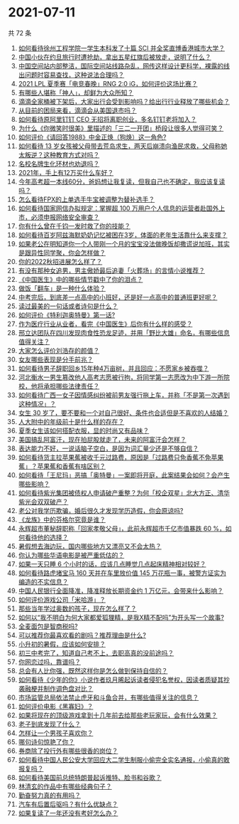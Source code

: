 # 2021-07-11

共 72 条

<!-- BEGIN -->
<!-- 最后更新时间 Sun Jul 11 2021 09:50:51 GMT+0800 (China Standard Time) -->

1. [如何看待徐州工程学院一学生本科发了十篇 SCI
   并全奖直博香港城市大学？](https://www.zhihu.com/question/470726101)
2. [中国小伙在约旦旅行时遭抢劫，拿出五星红旗后被放走，说明了什么？](https://www.zhihu.com/question/471187170)
3. [中国空间站内部整洁，国际空间站线路杂乱，网传这样设计更科学，裸露的线出问题时容易查找，这种说法合理吗？](https://www.zhihu.com/question/471342963)
4. [2021 LPL 夏季赛「电竞春晚」RNG 2:0
   iG，如何评价这场比赛？](https://www.zhihu.com/question/471400409)
5. [有哪些人堪称「神人」，却鲜为大众所知？](https://www.zhihu.com/question/39408533)
6. [滴滴全家桶被下架后，大家出行会受到影响吗？给出行行业释放了哪些机会？](https://www.zhihu.com/question/471243027)
7. [从目前的困局来看，滴滴会从美国退市吗？](https://www.zhihu.com/question/470069077)
8. [如何看待原阿里钉钉 CEO 无招将离职创业，多名钉钉老将加入？](https://www.zhihu.com/question/471179922)
9. [为什么《你微笑时很美》里描述的「三二一开团」桥段让很多人觉得可笑？](https://www.zhihu.com/question/469079924)
10. [如何评价《请回答1988》中金正焕（狗焕）这一角色?](https://www.zhihu.com/question/41217427)
11. [如何看待 13
    岁女孩被父母带去荒岛求生，两天后崩溃向渔民求救，父母称她太叛逆？这种教育方式对吗？](https://www.zhihu.com/question/471233105)
12. [名校名牌生化环材也劝退吗？](https://www.zhihu.com/question/401708377)
13. [2021年，手上有12万买什么车好？](https://www.zhihu.com/question/453534204)
14. [今年高考超一本线60分，爸妈想让我复读，但我自己也不确定，我应该复读吗？](https://www.zhihu.com/question/470979430)
15. [怎么看待FPX的上单选手牛宝被调整为替补选手？](https://www.zhihu.com/question/471058719)
16. [如何看待国家网信办拟规定：掌握超 100
    万用户个人信息的运营者赴国外上市，必须申报网络安全审查？](https://www.zhihu.com/question/471329744)
17. [你有什么曾在千钧一发时救了你的技能？](https://www.zhihu.com/question/60715942)
18. [如何看待百岁阿兹海默奶奶记忆被困在3岁，体面的老年生活靠什么来支撑？](https://www.zhihu.com/question/471164232)
19. [如果老公在明知道你一个人带刚一个月的宝宝没法做晚饭却撒谎说加班，其实是跟异性同学聚，你会怎样做？](https://www.zhihu.com/question/470868422)
20. [你的2022秋招进展怎么样了？](https://www.zhihu.com/question/351714717)
21. [有没有那种女追男，男主傲娇最后追妻「火葬场」的言情小说推荐？](https://www.zhihu.com/question/319718396)
22. [《中国医生》中的哪些情节戳中了你的泪点？](https://www.zhihu.com/question/469045633)
23. [做饭「翻车」是一种什么体验？](https://www.zhihu.com/question/470377393)
24. [中考完后，到底差一点高中的小班好，还是好一点高中的普通班更好呢？](https://www.zhihu.com/question/469575580)
25. [读过最美的一句话或者诗句是什么？](https://www.zhihu.com/question/455795683)
26. [如何评价《特利迦奥特曼》第一话?](https://www.zhihu.com/question/471283489)
27. [作为医疗行业从业者，看完《中国医生》后你有什么样的感受？](https://www.zhihu.com/question/470653790)
28. [邢立达团队在四川发现肉食性恐龙足迹，并用「野比大雄」命名，有哪些信息值得关注？](https://www.zhihu.com/question/470470078)
29. [大家怎么评价刘浩存的颜值？](https://www.zhihu.com/question/415082238)
30. [女友哪些表现是分手前兆？](https://www.zhihu.com/question/22048640)
31. [如何看待男子辞职回乡15年种4万亩树，并且回应：不愿家乡被吞噬？](https://www.zhihu.com/question/471104371)
32. [河北衡水一男生篡改他人高考志愿被行拘，将同学第一志愿改为中下游一所院校，他将承担哪些法律责任？](https://www.zhihu.com/question/471217744)
33. [如何看待广西一女子因情感纠纷被前男友强行拖上车，并称「不是第一次遇到这种情况」？](https://www.zhihu.com/question/471250926)
34. [女生 30
    岁了，要不要和一个对自己很好、条件也合适但是不喜欢的人结婚？](https://www.zhihu.com/question/463821091)
35. [人大附中的年级前十是什么样的存在？](https://www.zhihu.com/question/322801940)
36. [夏季女生该如何搭配衣服，显的时尚又有品味？](https://www.zhihu.com/question/23828047)
37. [美国搞乱阿富汗，现在拍屁股就走了，未来的阿富汗会怎样？](https://www.zhihu.com/question/470254637)
38. [表达能力不好，一说话脑子空白，是因为词汇量少还是不够自信？](https://www.zhihu.com/question/442551957)
39. [如何看待货主拉苹果蕉被收千元过路费，原因是「过路费只免香蕉不免苹果蕉」？苹果蕉和香蕉有啥区别？](https://www.zhihu.com/question/471137088)
40. [如何看待「王尼玛」恶搞「奥特曼」一案即将开庭，此案结果会如何？会产生哪些影响？](https://www.zhihu.com/question/471109088)
41. [如何看待紫光集团被债权人申请破产重整？为何「校企双星」北大方正、清华紫光会双双破产？](https://www.zhihu.com/question/471196965)
42. [老公对我学历欺骗，婚后很久才发现学历造假，你会原谅吗?](https://www.zhihu.com/question/347657075)
43. [《龙族》中的芬格尔究竟是谁？](https://www.zhihu.com/question/376618363)
44. [永辉超市董秘辞职称「回家孝敬父母」，此前永辉超市千亿市值暴跌 60
    %，如何看待他的选择？](https://www.zhihu.com/question/470636516)
45. [暑假想去海边玩，国内哪些地方又漂亮又不会太热？](https://www.zhihu.com/question/464266147)
46. [你认为哪些华语电影是被严重低估的？](https://www.zhihu.com/question/20826845)
47. [如果一天只睡 6 个小时的话，应该几点睡觉几点起床精神相对较好？](https://www.zhihu.com/question/311297911)
48. [如何看待路虎堵宝马 160 天并在车里放价值 145
    万花瓶一事，被警方证实为编造的不实信息？](https://www.zhihu.com/question/471180914)
49. [中国人民银行全面降准，降准释放长期资金约 1
    万亿元，会带来什么影响？](https://www.zhihu.com/question/471181275)
50. [如何评价游戏公司「米哈游」？](https://www.zhihu.com/question/340486479)
51. [那些当年学过奥数的孩子，现在怎么样了？](https://www.zhihu.com/question/370029426)
52. [如何以“我不明白为何大家都爱狐狸精，是我X精不配吗”为开头写一个故事?](https://www.zhihu.com/question/443816329)
53. [全麦面包是智商税吗?](https://www.zhihu.com/question/416804902)
54. [可以推荐你最喜欢看的剧吗？推荐理由是什么?](https://www.zhihu.com/question/464331236)
55. [小升初的暑假，应该如何安排？](https://www.zhihu.com/question/327830878)
56. [初三中考完了，知道自己考不上，去职高真的没前途吗？](https://www.zhihu.com/question/466996886)
57. [你网恋过吗，靠谱吗？](https://www.zhihu.com/question/421752142)
58. [总会有人比你强，既然这样你是怎么做到保持自信的？](https://www.zhihu.com/question/471063677)
59. [如何看待《少年的你》小说作者玖月晞起诉读者侵犯名誉权，因读者质疑其抄袭融梗并制作调色盘对比？](https://www.zhihu.com/question/471263769)
60. [市场监管总局依法禁止虎牙和斗鱼合并，有哪些值得关注的信息？](https://www.zhihu.com/question/471300814)
61. [如何评价电影《黑寡妇》？](https://www.zhihu.com/question/276793168)
62. [如果将现在的顶级游戏拿到十几年前去给那些老玩家玩，会有什么效果？](https://www.zhihu.com/question/35597444)
63. [老子到底发现了什么？](https://www.zhihu.com/question/313095458)
64. [怎样让一个男孩子喜欢你？](https://www.zhihu.com/question/22305818)
65. [哪句诗句惊艳了你？](https://www.zhihu.com/question/460710906)
66. [券商除了投行外有哪些很香的岗位？](https://www.zhihu.com/question/468335924)
67. [如何看待中国人民公安大学回应大二学生制服小偷完全实名通报，小偷真的敢报复吗？](https://www.zhihu.com/question/470651207)
68. [如何看待美国前总统特朗普起诉推特、脸书和谷歌？](https://www.zhihu.com/question/470829116)
69. [林清玄的作品中有哪些经典句子？](https://www.zhihu.com/question/382660986)
70. [勤奋努力真的有用吗？](https://www.zhihu.com/question/464060264)
71. [汽车有后置后驱吗？有什么优缺点？](https://www.zhihu.com/question/451373523)
72. [如果复读了一年还没有考好怎么办？](https://www.zhihu.com/question/467981639)

<!-- END -->
